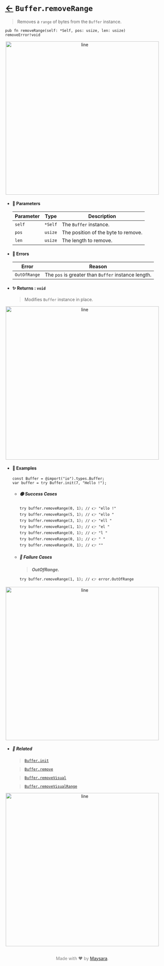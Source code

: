 # [←](../Buffer.md) `Buffer`.`removeRange`

> Removes a `range` of bytes from the `Buffer` instance.

```zig
pub fn removeRange(self: *Self, pos: usize, len: usize) removeError!void
```


<div align="center">
<img src="https://raw.githubusercontent.com/Super-ZIG/io/refs/heads/main/dist/img/md/line.png" alt="line" style="width:500px;"/>
</div>

- #### 🧩 Parameters

    | Parameter | Type    | Description                         |
    | --------- | ------- | ----------------------------------- |
    | `self`    | `*Self` | The `Buffer` instance.              |
    | `pos`     | `usize` | The position of the byte to remove. |
    | `len`     | `usize` | The length to remove.               |

- #### 🚫 Errors

    | Error        | Reason                                              |
    | ------------ | --------------------------------------------------- |
    | `OutOfRange` | The `pos` is greater than `Buffer` instance length. |

- #### ✨ Returns : `void`

    > Modifies `Buffer` instance in place.

<div align="center">
<img src="https://raw.githubusercontent.com/Super-ZIG/io/refs/heads/main/dist/img/md/line.png" alt="line" style="width:500px;"/>
</div>

- #### 🧪 Examples

    ```zig
    const Buffer = @import("io").types.Buffer;
    var buffer = try Buffer.init(7, "Hello !");
    ```

    - ##### 🟢 Success Cases

        ```zig
        try buffer.removeRange(0, 1); // 👉 "ello !"
        try buffer.removeRange(5, 1); // 👉 "ello "
        try buffer.removeRange(3, 1); // 👉 "ell "
        try buffer.removeRange(1, 1); // 👉 "el "
        try buffer.removeRange(0, 1); // 👉 "l "
        try buffer.removeRange(0, 1); // 👉 " "
        try buffer.removeRange(0, 1); // 👉 ""
        ```

    - ##### 🔴 Failure Cases

        > **_OutOfRange._**

        ```zig
        try buffer.removeRange(1, 1); // 👉 error.OutOfRange
        ```

<div align="center">
<img src="https://raw.githubusercontent.com/Super-ZIG/io/refs/heads/main/dist/img/md/line.png" alt="line" style="width:500px;"/>
</div>

- ##### 🔗 Related

  > [`Buffer.init`](./init.md)

  > [`Buffer.remove`](./remove.md)

  > [`Buffer.removeVisual`](./removeVisual.md)

  > [`Buffer.removeVisualRange`](./removeVisualRange.md)

<div align="center">
<img src="https://raw.githubusercontent.com/Super-ZIG/io/refs/heads/main/dist/img/md/line.png" alt="line" style="width:500px;"/>
</div>

<p align="center" style="color:grey;"><br />Made with ❤️ by <a href="http://github.com/maysara-elshewehy" target="blank">Maysara</a>.</p>